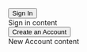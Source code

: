 <div class="usa-accordion usa-tabs">
      <span class="usa-accordion__heading">
        <button class="usa-accordion__button" aria-expanded="true" aria-controls="ab1">
          Sign In
        </button>
      </span>
      <div id="ab1" class="usa-accordion__content usa-prose">
        Sign in content
      </div>
      <span class="usa-accordion__heading">
        <button class="usa-accordion__button" aria-expanded="false" aria-controls="ab2">
          Create an Account
        </button>
      </span>
      <div id="ab2" class="usa-accordion__content usa-prose">
        New Account content
      </div>
</div>